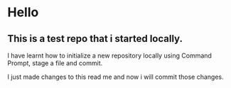 # Hello

## This is a test repo that i started locally.

I have learnt how to initialize a new repository locally using Command Prompt, stage a file and commit.

I just made changes to this read me and now i will commit those changes.